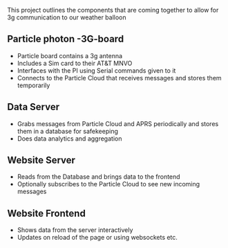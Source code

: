 This project outlines the components that are coming together to allow for 3g communication to our weather balloon

## Particle photon -3G-board
* Particle board contains a 3g antenna
* Includes a Sim card to their AT&T MNVO
* Interfaces with the PI using Serial commands given to it
* Connects to the Particle Cloud that receives messages and stores them temporarily
## Data Server
* Grabs messages from Particle Cloud and APRS periodically and stores them in a database for safekeeping
* Does data analytics and aggregation
## Website Server
* Reads from the Database and brings data to the frontend
* Optionally subscribes to the Particle Cloud to see new incoming messages
## Website Frontend
* Shows data from the server interactively
* Updates on reload of the page or using websockets etc.
